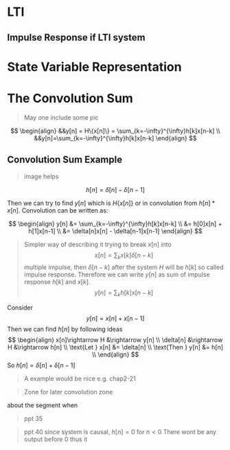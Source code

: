 # LTI 

## Impulse Response if LTI system

# State Variable Representation

# The Convolution Sum
> May one include some pic


$$ \begin{align}
&&y[n] = H\{x[n]\} = \sum_{k=-\infty}^{\infty}h[k]x[n-k] \\
&&y[n]=\sum_{k=-\infty}^{\infty}h[k]x[n-k]
\end{align} $$

## Convolution Sum Example
> image helps  

$$
h[n]=\delta[n]-\delta[n-1]
$$

Then we can try to find $y[n]$ which is $H\{x[n]\}$ or in convolution from $h[n]*x[n]$.
Convolution can be written as:

$$
\begin{align}
y[n] &= \sum_{k=-\infty}^{\infty}h[k]x[n-k] \\
&= h[0]x[n] + h[1]x[n-1] \\
&= \delta[n]x[n] - \delta[n-1]x[n-1]
\end{align}
$$


> Simpler way of describing it 
> trying to break $x[n]$ into
> $$
	x[n] = \sum_k x[k]\delta[n-k]
$$
 multiple impulse, then $\delta[n-k]$ after the system $H$ will be $h[k]$ so called impulse response. Therefore we can write $y[n]$ as sum of impulse response $h[k]$ and $x[k]$.
$$
y[n]=\sum_k h[k]x[n-k]
 $$
 
Consider
$$
y[n] = x[n] + x[n-1]
$$
Then we can find $h[n]$ by following ideas
$$
\begin{align}
x[n]\rightarrow H &\rightarrow y[n] \\
\delta[n] &\rightarrow H &\rightarrow h[n] \\
\text{Let } x[n] &= \delta[n] \\
\text{Then } y[n] &= h[n] \\
\end{align}
$$
So $h[n]=\delta[n]+\delta[n-1]$

> A example would be nice e.g. chap2-21






> Zone for later convolution zone

about the segment when 
> ppt 35







> ppt 40
> since system is causal, $h[n]=0$ for $n<0$
> There wont be any output before 0 thus it


